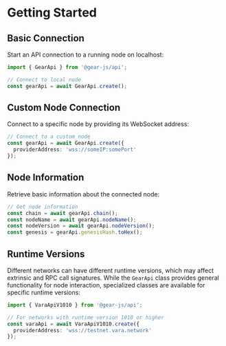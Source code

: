 # Getting Started

## Basic Connection

Start an API connection to a running node on localhost:

```typescript
import { GearApi } from '@gear-js/api';

// Connect to local node
const gearApi = await GearApi.create();
```

## Custom Node Connection

Connect to a specific node by providing its WebSocket address:

```typescript
// Connect to a custom node
const gearApi = await GearApi.create({
  providerAddress: 'wss://someIP:somePort'
});
```

## Node Information

Retrieve basic information about the connected node:

```typescript
// Get node information
const chain = await gearApi.chain();
const nodeName = await gearApi.nodeName();
const nodeVersion = await gearApi.nodeVersion();
const genesis = gearApi.genesisHash.toHex();
```

## Runtime Versions

Different networks can have different runtime versions, which may affect extrinsic and RPC call signatures.
While the `GearApi` class provides general functionality for node interaction, specialized classes are available for specific runtime versions:

```typescript
import { VaraApiV1010 } from '@gear-js/api';

// For networks with runtime version 1010 or higher
const varaApi = await VaraApiV1010.create({
  providerAddress: 'wss://testnet.vara.network'
});
```
